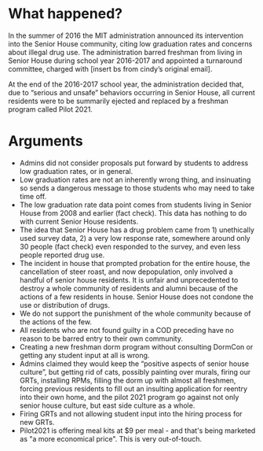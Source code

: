 # What happened?
In the summer of 2016 the MIT administration announced its intervention into the Senior House community, citing low graduation rates and concerns about illegal drug use. The administration barred freshman from living in Senior House during school year 2016-2017 and appointed a turnaround committee, charged with [insert bs from cindy’s original email].
 
At the end of the 2016-2017 school year, the administration decided that, due to “serious and unsafe” behaviors occurring in Senior House, all current residents were to be summarily ejected and replaced by a freshman program called Pilot 2021.

# Arguments
* Admins did not consider proposals put forward by students to address low graduation rates, or in general.
* Low graduation rates are not an inherently wrong thing, and insinuating so sends a dangerous message to those students who may need to take time off.
* The low graduation rate data point comes from students living in Senior House from 2008 and earlier (fact check). This data has nothing to do with current Senior House residents. 
* The idea that Senior House has a drug problem came from 1) unethically used survey data, 2) a very low response rate, somewhere around only 30 people (fact check) even responded to the survey, and even less people reported drug use. 
* The incident in house that prompted probation for the entire house, the cancellation of steer roast, and now depopulation, only involved a handful of senior house residents. It is unfair and unprecedented to destroy a whole community of residents and alumni because of the actions of a few residents in house. Senior House does not condone the use or distribution of drugs.
* We do not support the punishment of the whole community because of the actions of the few.
* All residents who are not found guilty in a COD preceding have no reason to be barred entry to their own community.
* Creating a new freshman dorm program without consulting DormCon or getting any student input at all is wrong. 
* Admins claimed they would keep the “positive aspects of senior house culture”, but getting rid of cats, possibly painting over murals, firing our GRTs, installing RPMs, filling the dorm up with almost all freshmen, forcing previous residents to fill out an insulting application for reentry into their own home, and the pilot 2021 program go against not only senior house culture, but east side culture as a whole. 
* Firing GRTs and not allowing student input into the hiring process for new GRTs.
* Pilot2021 is offering meal kits at $9 per meal - and that's being marketed as "a more economical price". This is very out-of-touch.


